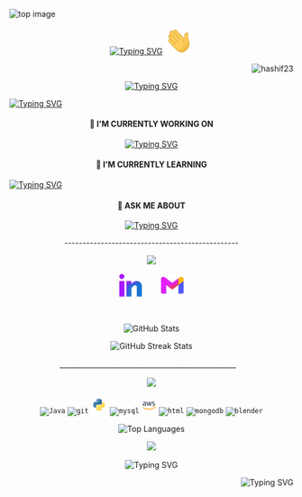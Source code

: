 ![top image](https://github.com/user-attachments/assets/c56e4e3a-0e41-4891-a51d-c7b5150301db)
<p align="center">
<a href="https://git.io/typing-svg"><img src="https://readme-typing-svg.herokuapp.com?font=Parisienne&size=50&duration=15&pause=250&multiline=true&width=550&height=80&lines=Hi%2C+I'm+Mohamed+Hashif" alt="Typing SVG" /></a> <img src="https://github.com/Hashif23/asset/blob/f2d73a8b2bcd972a669cae19b452f7c90cc9ab4c/hi.gif" width="50"/></p>
<p align="right"> <img src="https://komarev.com/ghpvc/?username=hashif23&label=Profile%20views&color=0e75b6&style=flat" alt="hashif23" /> </p>

<p align="center">
<a href="https://git.io/typing-svg"><img src="https://readme-typing-svg.herokuapp.com?font=Baskervville+SC&size=30&letterSpacing=0.5rem&duration=2000&pause=1000&color=C428F7FF&background=FFFFFF00&width=700&height=50&lines=%E2%80%8E+%E2%80%8E+++%E2%80%8E+++%E2%80%8E+++%E2%80%8E%E2%80%8E+%E2%80%8E+%E2%80%8E+%E2%80%8E+%E2%80%8E+engineering+student%E2%80%8E+%E2%80%8E+%E2%80%8E+%E2%80%8E;+%E2%80%8E+++%E2%80%8E+++%E2%80%8E++%E2%80%8E+passionate+in+technology" alt="Typing SVG" /></a>
</p>
<a href="https://git.io/typing-svg"><img src="https://readme-typing-svg.herokuapp.com?font=Parisienne&size=30&letterSpacing=0.5rem&duration=2000&pause=1000&color=36BCF7FF&background=FFFFFF00&repeat=false&width=1000&height=50&lines=Experience+is+simply+the+name+we+give+our+mistakes" alt="Typing SVG" /></a>


<h4 align="center">
🔭  I'M CURRENTLY WORKING ON </h4><p align="center"><a href="https://git.io/typing-svg"><img src="https://readme-typing-svg.herokuapp.com?font=Playfair+Display&weight=900&size=24&letterSpacing=0.2rem&pause=1000&color=36BCF7FF&repeat=false&width=435&lines=%E2%80%8E+%E2%80%8E+%E2%80%8E+%E2%80%8E+%E2%80%8E+%E2%80%8E+%E2%80%8E+%E2%80%8E%E2%80%8E+%E2%80%8E+%E2%80%8E+%E2%80%8E%E2%80%8E+%E2%80%8E+Java%2C+Python%2C+SQL" alt="Typing SVG" /></a></p>

<h4 align="center">
🌱  I'M CURRENTLY LEARNING    </h4> <a href="https://git.io/typing-svg"><img src="https://readme-typing-svg.herokuapp.com?font=Playfair+Display&weight=900&size=24&letterSpacing=0.2rem&pause=1000&repeat=false&width=1000&lines=%E2%80%8E+%E2%80%8E+%E2%80%8E+%E2%80%8E+%E2%80%8E+%E2%80%8E+%E2%80%8E+%E2%80%8E+%E2%80%8E+%E2%80%8E+%E2%80%8E+%E2%80%8E+%E2%80%8E+%E2%80%8E+%E2%80%8E+%E2%80%8E+%E2%80%8E+%E2%80%8E+%E2%80%8E+%E2%80%8E+%E2%80%8E+%E2%80%8E+%E2%80%8E%E2%80%8E+%E2%80%8E+%E2%80%8E+%E2%80%8E%E2%80%8E+%E2%80%8E+CEH%2C+PENETRATION%2C+DATA+STRUCTURE" alt="Typing SVG" /></a><p align="center"></p>

<h4 align="center">
💬  ASK ME ABOUT           </h4> <p align="center"><a href="https://git.io/typing-svg"> <img src="https://readme-typing-svg.herokuapp.com?font=Playfair+Display&weight=900&size=24&letterSpacing=0.2rem&duration=1000&pause=1000&repeat=false&width=435&lines=%E2%80%8E+%E2%80%8E+%E2%80%8E+%E2%80%8E+%E2%80%8E+%E2%80%8E+%E2%80%8E+%E2%80%8E+%E2%80%8E+%E2%80%8E+%E2%80%8E+%E2%80%8E+%E2%80%8E%E2%80%8E+%E2%80%8E+%E2%80%8E+%E2%80%8E%E2%80%8E+%E2%80%8E+OOP'S%2C+SQL" alt="Typing SVG" /></a></p>
<p align="center">
------------------------------------------------</p>

<p align="center"><img src="https://readme-typing-svg.demolab.com?font=Bebas+Neue&weight=900&size=24&letterSpacing=4px&duration=1200&pause=1000&color=FFFFFFFF&center=true&repeat=false&width=435&lines=CONNECT+WITH+ME"  /p>
<p align="center">
<a href="https://www.linkedin.com/in/hashif-h/" target="blank"><img align="center" src="https://raw.githubusercontent.com/psyclox/psyclox-assets/main/doc/linked-in-logo.png" alt="https://www.linkedin.com/in/hashif-h/" height="40" width="40" /></a> ㅤㅤ
<a href="mailto:mohdhashif23@gmail.com" target="blank"><img align="center" src="https://raw.githubusercontent.com/psyclox/psyclox-assets/main/doc/gmail%20zz.png" alt="mailto:mohdhashif23@gmail.com" height="40" width="40" /></a></p>
ㅤ
<p align="center">
  <img src="https://github-readme-stats.vercel.app/api?username=Hashif23&show_icons=true&theme=react&hide_border=true&include_all_commits=true&count_private=false" alt="GitHub Stats">
</p><p align="center">
  <img src="https://github-readme-streak-stats.herokuapp.com/?user=Hashif23&theme=react&hide_border=true" alt="GitHub Streak Stats">
</p><p align="center">
_________________________________________________ㅤ
<p align="center"><img src="https://readme-typing-svg.demolab.com?font=Bebas+Neue&weight=900&size=24&letterSpacing=4px&duration=1200&pause=1000&color=FFFFFF&background=FF000000&center=true&repeat=false&width=435&lines=LANGUAGES+AND+TOOLS" /> </p>
<p align = "center"><code><img height="27" src="https://github.com/user-attachments/assets/fba2cd45-a242-429e-9c4f-5d2713587917" alt="Java"></code>
<code><img height="27" src="https://github.com/user-attachments/assets/709ea96d-c722-4552-a4f8-88fdc9ed6d5c" alt="git"></code>
<code><img height="30" src="https://raw.githubusercontent.com/github/explore/80688e429a7d4ef2fca1e82350fe8e3517d3494d/topics/python/python.png" alt="python"></code>
<code><img height="27" src="https://github.com/user-attachments/assets/75ffea85-cc58-4579-982e-5404711aba66" alt="mysql"></code>
<code><img height="27" src="https://raw.githubusercontent.com/github/explore/80688e429a7d4ef2fca1e82350fe8e3517d3494d/topics/aws/aws.png" alt="aws"></code>
<code><img height="27" src="https://github.com/user-attachments/assets/61f10188-5cd6-4d05-97d4-d573e042d4e9" alt="html"></code>
<code><img height="27" src="https://encrypted-tbn0.gstatic.com/images?q=tbn%3AANd9GcSTTzPAw-55ssm1Im594xYZ9eRQu2JylrkYLg&usqp=CAU" alt="mongodb"></code>
<code><img height="27" src="https://github.com/user-attachments/assets/8c51616d-6cb2-450a-aae1-6bf570dc962e" alt="blender"></code>
</p>

<p align="center">
<img src="https://github-readme-stats.vercel.app/api/top-langs/?username=Hashif23&theme=react&hide_border=true&include_all_commits=true&count_private=false&layout=pie" alt="Top Languages"></p>

<p align="center">
   <img src='https://github.com/user-attachments/assets/0c4cb802-5259-4b09-be2a-e6c471012e2f' width='200'>
</p>
<p align="center">
<img src="https://readme-typing-svg.herokuapp.com?font=PT+Serif&size=40&pause=1000&repeat=false&width=435&height=70&lines=Thank+you+for+visiting...." alt="Typing SVG" /></a>
</p>
<p align="right">
<img src="https://readme-typing-svg.herokuapp.com?font=Passions+Conflict&size=50&pause=1000&multiline=true&width=435&height=100&lines=Mohamed+Hashif" alt="Typing SVG" />
</p>


